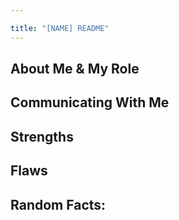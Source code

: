 ```yaml
---

title: "[NAME] README"
---
```


## About Me & My Role


## Communicating With Me


## Strengths


## Flaws


## Random Facts:





